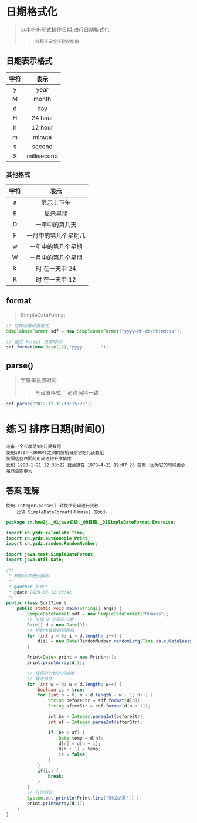 # 日期格式化
> 以字符串形式操作日期,进行日期格式化
>> ```线程不安全不建议使用```

## 日期表示格式

| 字符 | 表示 |
|:---:|:----:|
| y | year |
| M | month |
| d | day |
| H | 24 hour |
| h | 12 hour |
| m | minute |
| s | second |
| S | millisecond |

### 其他格式

| 字符 | 表示 |
|:---:|:---:|
| a | 显示上下午 |
| E | 显示星期 |
| D | 一年中的第几天 |
| F | 一月中的第几个星期几 |
| w | 一年中的第几个星期 |
| W | 一月中的第几个星期 |
| k | 时 在一天中 24 |
| K | 时 在一天中 12 |

## format
> SimpleDateFormat

```java
// 在构造器设置格式
SimpleDateFormat sdf = new SimpleDateFormat("yyyy-MM-dd/hh:mm:ss");

// 通过 format 设置时间
sdf.format(new Date(12),"yyyy.......");
```

## parse()
> 字符串设置时间
>> 与设置格式````必须保持一致```

```java
sdf.parse("2012-12-31/13:15:23");
```

# 练习 排序日期(时间0)

```text
准备一个长度是9的日期数组
使用1970年-2000年之间的随机日期初始化该数组
按照这些日期的时间进行升序排序
比如 1988-1-21 12:33:22 就会排在 1978-4-21 19:07:23 前面，因为它的时间更小，虽然日期更大
```

## 答案 理解

```text
使用 Integer.parse() 转换字符串进行比较
    比较 SimpleDateFormat(HHmmss) 的大小
```

```java
package cn.how2j._01java初级._09日期._02SimpleDateFormat.Exercise;

import cn.yzdz.calculate.Time;
import cn.yzdz.outConsole.Print;
import cn.yzdz.random.RandomNumber;

import java.text.SimpleDateFormat;
import java.util.Date;

/**
 * 根据小时进行排序
 *
 * @author 彭继工
 * @date 2020-03-12:20:41
 */
public class SortTime {
    public static void main(String[] args) {
        SimpleDateFormat sdf = new SimpleDateFormat("HHmmss");
        // 生成 9 个随机日期
        Date[] d = new Date[9];
        // 初始化该该时间数组
        for (int i = 0; i < d.length; i++) {
            d[i] = new Date(RandomNumber.randomLong(Time.calculateLeapyear(1940),Time.calculateLeapyear(2000) + Time.calculateLeapyear(1971),true));
        }

        Print<Date> print = new Print<>();
        print.printArray(d,1);

        // 根据时分秒进行排序
        // 冒泡排序
        for (int w = 0; w < d.length; w++) {
            boolean is = true;
            for (int n = 0; n < d.length - w - 1; n++) {
                String beforeStr = sdf.format(d[n]);
                String afterStr = sdf.format(d[n + 1]);

                int be = Integer.parseInt(beforeStr);
                int af = Integer.parseInt(afterStr);

                if (be > af) {
                    Date temp = d[n];
                    d[n] = d[n + 1];
                    d[n + 1] = temp;
                    is = false;
                }
            }
            if(is) {
                break;
            }
        }
        // 打印测试
        System.out.println(Print.line("测试结果"));;
        print.printArray(d,1);
    }
}
```